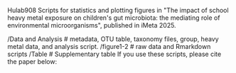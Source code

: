 Hulab908
Scripts for statistics and plotting figures in "The impact of school heavy metal exposure on children's gut microbiota: the mediating role of environmental microorganisms", published in iMeta 2025.

/Data and Analysis # metadata, OTU table, taxonomy files, group, heavy metal data, and analysis script.
/figure1-2 # raw data and Rmarkdown scripts
/Table # Supplementary table
If you use these scripts, please cite the paper below:

